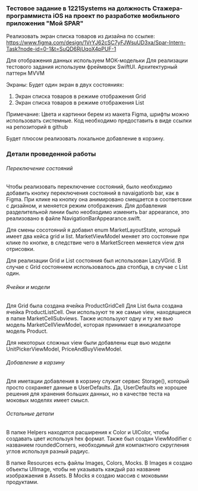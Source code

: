 ### Тестовое задание в 1221Systems на должность Стажера-программиста iOS на проект по разработке мобильного приложения "Мой SPAR"

Реализовать экран списка товаров из дизайна по ссылке:
https://www.figma.com/design/1VrYJ62cSC7yFJWsuUD3xa/Spar-Intern-Task?node-id=0-1&t=SuQD6RjUqoX4pPUF-1

Для отображения данных используем МОК-модельки
Для реализации тестового задания используем фреймворк SwiftUI. Архитектурный паттерн MVVM

Экраны:
Будет один экран в двух состояниях:

1. Экран списка товаров в режиме отображения Grid
2. Экран списка товаров в режиме отображения List

Примечание: Цвета и картинки берем из макета Figma, шрифты можно использовать системные. 
Код необходимо предоставить в виде ссылки на репозиторий в github

Будет плюсом реализовать локальное добавление в корзину. 


### Детали проведенной работы

###### Переключение состояний
Чтобы реализовать переключение состояний, было необходимо добавить кнопку переключения состояний в navaigationb bar, как в Figma. При клике на кнопку она анимировано смещается в соответсвии с дизайном, и меняется режим отображения. 
Для добавления разделительной линии было необходимо изменить bar appearance, это реализовано в файле NavigationBarAppearance.swift.

Для смены сосотояний я добавил enum MarketLayoutState, который имеет два кейса grid и list. MarketViewModel меняет это состояние при клике по кнопке, в следствие чего в MarketScreen меняется view для отрисовки.

Для реализации Grid и List состояния был использован LazyVGrid. В случае с Grid состоянием использовалось два столбца, в случае с List один.

###### Ячейки и модели
Для Grid была создана ячейка ProductGridCell
Для List была создана ячейка ProductListCell.
Они используют те же самые view, находящиеся в папке MarketCellSubviews. Также используют одну и ту же вью модель MarketCellViewModel, которая принимает в инициализаторе модель Product.

Для некоторых сложных view были добавлены еще вью модели UnitPickerViewModel, PriceAndBuyViewModel.

###### Добавление в карзину

Для иметации добавления в корзину служит сервис Storage(), который просто сохраняет данные в UserDefaults. Да, UserDefaults не хорошее решения для хранения больших данных, но в качестве теста на моковых моделях имеет смысл.

###### Остальные детали

В папке Helpers находятся расширения к Color и UIColor, чтобы создавать цвет используя hex формат.
Также был создан ViewModifier с названием roundedCorners, необходимый для компактного скругления углов используя разный радиус.

В папке Resources есть файлы Images, Colors, Mocks.
В Images я создаю объекты UIImage, чтобы не указывать каждый раз название изображаения в Assets.
В Mocks я создаю массив с моковыми продуктами.



